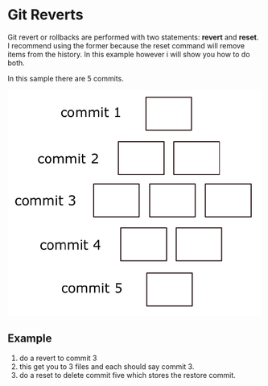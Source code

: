 # Git Reverts

Git revert or rollbacks are performed with two statements: **revert** and **reset**. I recommend using the former because the reset command will remove items from the history.  In this example however i will show you how to do both.  

In this sample there are 5 commits.  

![test](image/commits.png)

## Example

1. do a revert to commit 3
1. this get you to 3 files and each should say commit 3.
1. do a reset to delete commit five which stores the restore commit.

